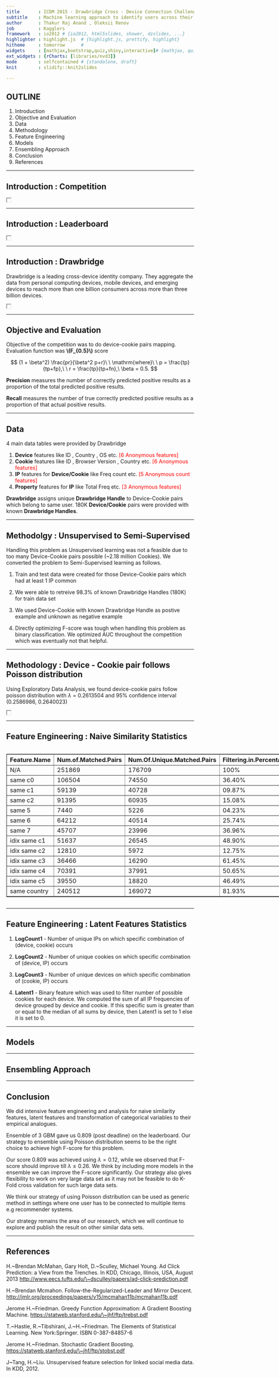```yaml
---
title       : ICDM 2015 - Drawbridge Cross - Device Connection Challenge 
subtitle    : Machine learning approach to identify users across their digital devices
author      : Thakur Raj Anand , Oleksii Renov
job         : Kagglers
framework   : io2012 # {io2012, html5slides, shower, dzslides, ...}
highlighter : highlight.js  # {highlight.js, prettify, highlight}
hitheme     : tomorrow      # 
widgets     : [mathjax,bootstrap,quiz,shiny,interactive]# {mathjax, quiz, bootstrap}
ext_widgets : {rCharts: [libraries/nvd3]}
mode        : selfcontained # {standalone, draft}
knit        : slidify::knit2slides

---
```


## OUTLINE

1. Introduction
2. Objective and Evaluation
3. Data
4. Methodology
5. Feature Engineering
6. Models
7. Ensembling Approach
8. Conclusion
9. References

---

## Introduction : Competition

<iframe src='./assets/img/icdm_competition.png' width=10px height=10px> 
</iframe>

---

## Introduction : Leaderboard

<iframe src='./assets/img/leaderboard.png' width=10px height=10px>
</iframe>

--- 

## Introduction : Drawbridge
Drawbridge is a leading cross-device identity company. They aggregate the data from personal computing devices, mobile devices, and emerging devices to reach more than one billion consumers across more than three billion devices.

<iframe src='./assets/img/drawbridge.png' width=10px height=10px>
</iframe>

---

## Objective and Evaluation
Objective of the competition was to do device-cookie pairs mapping. Evaluation function was <B>\\(F_{0.5}\\)</B> score


$$
(1 + \beta^2) \frac{pr}{\beta^2 p+r}\ \ \mathrm{where}\ \ p = \frac{tp}{tp+fp},\ \ r = \frac{tp}{tp+fn},\ \beta = 0.5.
$$

<b>Precision</b> measures the number of correctly predicted positive results as a proportion of the total predicted positive results.

<b>Recall</b> measures the number of true correctly predicted positive results as a proportion of that actual positive results. 

---

## Data
4 main data tables were provided by Drawbridge

1. <B>Device</B> features like ID , Country , OS etc. <font color="red">[6 Anonymous features]</font>
2. <B>Cookie</B> features like ID , Browser Version , Country etc. <font color="red">[6 Anonymous features]</font>
3. <B>IP</B> features for <B>Device/Cookie</B> like Freq count etc. <font color="red">[5 Anonymous count features]</font>
4. <B>Property</B> features for <B>IP</B> like Total Freq etc. <font color="red">[3 Anonymous features]</font>

<B>Drawbridge</B> assigns unique <B>Drawbridge Handle</B> to Device-Cookie pairs which belong to same user. 180K  <B>Device/Cookie</B> pairs were provided with known <B> Drawbridge Handles</B>.

---

## Methodolgy : Unsupervised to Semi-Supervised
Handling this problem as Unsupervised learning was not a feasible due to too many Device-Cookie pairs possible (~2.18 million Cookies). We converted the problem to Semi-Supervised learning as follows.

1. Train and test data were created for those Device-Cookie pairs which had at least 1 IP common

2. We were able to retreive 98.3% of known Drawbridge Handles (180K) for train data set

3. We used Device-Cookie with known Drawbridge Handle as postive example and unknown as negative example

4. Directly optimizing F-score was tough when handling this problem as binary classification. We optimized AUC throughout the competition which was eventually not that helpful.

---

## Methodology : Device - Cookie pair follows Poisson distribution
Using Exploratory Data Analysis, we found device-cookie pairs follow poisson distribution with $\lambda$ = 0.2613504 and 95% confidence interval (0.2586986, 0.2640023)
<iframe src='./assets/img/poisson.jpeg' width=10px height=10px>
</iframe>

---

## Feature Engineering : Naive Similarity Statistics

<div style='width:800; overflow:auto; border-width: 2'><!-- html table generated in R 3.1.0 by xtable 1.7-4 package -->
<!-- Thu Sep 17 07:48:40 2015 -->
<table border=1>
<tr> <th> Feature.Name </th> <th> Num.of.Matched.Pairs </th> <th> Num.Of.Unique.Matched.Pairs </th> <th> Filtering.in.Percentage </th> <th> Percentage.of.Unique.Matched.Pairs.Saved </th>  </tr>
  <tr> <td> N/A </td> <td>        251869 </td> <td>        176709 </td> <td>        100% </td> <td>        98.12% </td> </tr>
  <tr> <td> same c0 </td> <td>        106504 </td> <td>        74550 </td> <td>        36.40% </td> <td>        41.39% </td> </tr>
  <tr> <td> same c1 </td> <td>        59139 </td> <td>        40728 </td> <td>        09.87% </td> <td>        22.61% </td> </tr>
  <tr> <td> same c2 </td> <td>        91395 </td> <td>        60935 </td> <td>        15.08% </td> <td>        33.83% </td> </tr>
  <tr> <td> same 5 </td> <td>        7440 </td> <td>        5226 </td> <td>        04.23% </td> <td>        02.90% </td> </tr>
  <tr> <td> same 6 </td> <td>        64212 </td> <td>        40514 </td> <td>        25.74% </td> <td>        22.49% </td> </tr>
  <tr> <td> same 7 </td> <td>        45707 </td> <td>        23996 </td> <td>        36.96% </td> <td>        13.32% </td> </tr>
  <tr> <td> idix same c1 </td> <td>        51637 </td> <td>        26545 </td> <td>        48.90% </td> <td>        14.74% </td> </tr>
  <tr> <td> idix same c2 </td> <td>        12810 </td> <td>        5972 </td> <td>        12.75% </td> <td>        03.31% </td> </tr>
  <tr> <td> idix same c3 </td> <td>        36466 </td> <td>        16290 </td> <td>        61.45% </td> <td>        09.04% </td> </tr>
  <tr> <td> idix same c4 </td> <td>        70391 </td> <td>        37991 </td> <td>        50.65% </td> <td>        21.09% </td> </tr>
  <tr> <td> idix same c5 </td> <td>        39550 </td> <td>        18820 </td> <td>        46.49% </td> <td>        10.45% </td> </tr>
  <tr> <td> same country </td> <td>        240512 </td> <td>        169072 </td> <td>        81.93% </td> <td>        93.88% </td> </tr>
   </table>
</div>

---

## Feature Engineering : Latent Features Statistics

1. <B>LogCount1</B> - Number of unique IPs on which specific combination of (device, cookie) occurs

2. <B>LogCount2</B> - Number of unique cookies on which specific combination of (device, IP) occurs

3. <B>LogCount3</B> - Number of unique devices on which specific combination of (cookie, IP) occurs

4. <B>Latent1</B> - Binary feature which was used to filter number of possible cookies for each device. We computed the sum of all IP frequencies of device grouped by device and cookie. If this specific sum is greater than or equal to the median of all sums by device, then Latent1 is set to 1 else it is set to 0.


--- 

## Models

---

## Ensembling Approach

---

## Conclusion
We did intensive feature engineering and analysis for naive similarity features, latent features and transformation of categorical variables to their empirical analogues.

Ensemble of 3 GBM gave us 0.809 (post deadline) on the leaderboard. Our strategy to ensemble using Poisson distribution seems to be the right choice to achieve high F-score for this problem. 

Our score 0.809 was achieved using $\lambda = 0.12$, while we observed that F-score should improve till $\lambda \leq 0.26$. We think by including more models in the ensemble we can improve the F-score significantly. Our strategy also gives flexibility to work on very large data set as it may not be feasible to do K-Fold cross validation for such large data sets. 

We think our strategy of using Poisson distribution can be used as generic method in settings where one user has to be connected to multiple items e.g recommender systems.

Our strategy remains the area of our research, which we will continue to explore and publish the result on other similar data sets.

---

## References
H.~Brendan McMahan, Gary Holt, D.~Sculley, Michael Young. Ad Click Prediction: a View from the Trenches. In KDD, Chicago, Illinois, USA, August 2013 <a href="url">http://www.eecs.tufts.edu/\~dsculley/papers/ad-click-prediction.pdf</a>

H.~Brendan Mcmahon. Follow-the-Regularized-Leader and Mirror Descent. <a href="url">http://jmlr.org/proceedings/papers/v15/mcmahan11b/mcmahan11b.pdf</a>

Jerome H.~Friedman. Greedy Function Approximation: A Gradient Boosting Machine. <a href="url">https://statweb.stanford.edu/\~jhf/ftp/trebst.pdf</a>

T.~Hastie, R.~Tibshirani, J.~H.~Friedman. The Elements of Statistical Learning. New York:Springer. ISBN 0-387-84857-6

Jerome H.~Friedman. Stochastic Gradient Boosting. <a href="url">https://statweb.stanford.edu/\~jhf/ftp/stobst.pdf</a>

J~Tang, H.~Liu. Unsupervised feature selection for linked social media data. In KDD, 2012.
